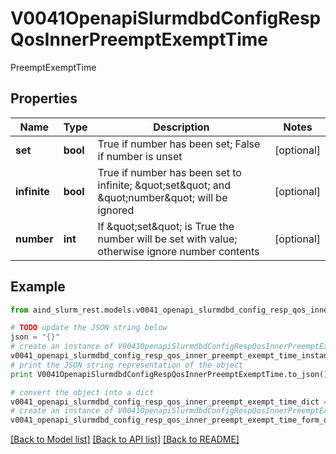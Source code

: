 # V0041OpenapiSlurmdbdConfigRespQosInnerPreemptExemptTime

PreemptExemptTime

## Properties

Name | Type | Description | Notes
------------ | ------------- | ------------- | -------------
**set** | **bool** | True if number has been set; False if number is unset | [optional] 
**infinite** | **bool** | True if number has been set to infinite; \&quot;set\&quot; and \&quot;number\&quot; will be ignored | [optional] 
**number** | **int** | If \&quot;set\&quot; is True the number will be set with value; otherwise ignore number contents | [optional] 

## Example

```python
from aind_slurm_rest.models.v0041_openapi_slurmdbd_config_resp_qos_inner_preempt_exempt_time import V0041OpenapiSlurmdbdConfigRespQosInnerPreemptExemptTime

# TODO update the JSON string below
json = "{}"
# create an instance of V0041OpenapiSlurmdbdConfigRespQosInnerPreemptExemptTime from a JSON string
v0041_openapi_slurmdbd_config_resp_qos_inner_preempt_exempt_time_instance = V0041OpenapiSlurmdbdConfigRespQosInnerPreemptExemptTime.from_json(json)
# print the JSON string representation of the object
print V0041OpenapiSlurmdbdConfigRespQosInnerPreemptExemptTime.to_json()

# convert the object into a dict
v0041_openapi_slurmdbd_config_resp_qos_inner_preempt_exempt_time_dict = v0041_openapi_slurmdbd_config_resp_qos_inner_preempt_exempt_time_instance.to_dict()
# create an instance of V0041OpenapiSlurmdbdConfigRespQosInnerPreemptExemptTime from a dict
v0041_openapi_slurmdbd_config_resp_qos_inner_preempt_exempt_time_form_dict = v0041_openapi_slurmdbd_config_resp_qos_inner_preempt_exempt_time.from_dict(v0041_openapi_slurmdbd_config_resp_qos_inner_preempt_exempt_time_dict)
```
[[Back to Model list]](../README.md#documentation-for-models) [[Back to API list]](../README.md#documentation-for-api-endpoints) [[Back to README]](../README.md)


